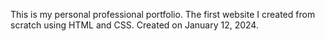 This is my personal professional portfolio. The first website I created from scratch using HTML and CSS.
Created on January 12, 2024.
